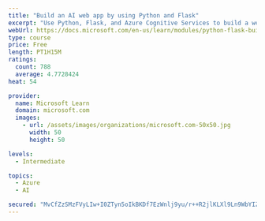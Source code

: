 ```yaml
---
title: "Build an AI web app by using Python and Flask"
excerpt: "Use Python, Flask, and Azure Cognitive Services to build a web app that incorporates AI"
webUrl: https://docs.microsoft.com/en-us/learn/modules/python-flask-build-ai-web-app/
type: course
price: Free
length: PT1H15M
ratings:
  count: 788
  average: 4.7728424
heat: 54

provider:
  name: Microsoft Learn
  domain: microsoft.com
  images:
    - url: /assets/images/organizations/microsoft.com-50x50.jpg
      width: 50
      height: 50

levels:
  - Intermediate

topics:
  - Azure
  - AI

secured: "MvCfZzSMzFVyLIw+I0ZTyn5oIkBKDf7EzWnlj9yu/r++R2jlKLXl9Ln9WbYIZjwQdDy03jLhOOyRYEl6dKIZyvfELyZ7mwbYIVtWWnysaPacFO7Rz1N8il7jsNls+EZ3niV8uNX1hW51cVAtvjageKS6n9vODrN7+rMCam+3wU2u0SXyB9jxcqstWRqu+esKUDTkw9Puir2dhz2Qd/+JqYkLCmfPHQX6WWhgPRSYTZj8POgguT+XPIt0K3PtGot7d5zZHdJjWL9c89pW4OqSlYnD3dKdZgoktiD/ysVM3YqWeiz4MwFooDxh2fRVbkguVdRopZItuxpajT3x7DtS/x94iMvNLxrRyUQwrgZpQBBkCYQDUu6jci4JJQ/PEnUj1cxChOH1OLniDgH01L4BfvvN/CnErygHr3SZsjnc0Jw=;0t/yWkZrRww8zFDoWDlFmA=="
---
```


